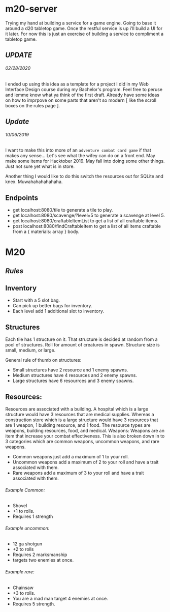 # **m20-server**
Trying my hand at building a service for a game engine. Going to base it around a d20 tabletop game. Once the restful service is up i'll build a UI for it later. For now this is just an exercise of building a service to compliment a tabletop game.

## *UPDATE*
###### 02/28/2020
I ended up using this idea as a template for a project I did in my Web Interface Design course during my Bachelor's program. Feel free to peruse and lemme know what ya think of the first draft. Already have some ideas on how to imprpove on some parts that aren't so modern [ like the scroll boxes on the rules page ].

## *Update* 
###### 10/06/2019 
I want to make this into more of an `adventure combat card game` if that makes any sense... Let's see what the wifey can do on a front end. May make some items for Hacktober 2019. May fall into doing some other things. Just not sure yet what is in store. 

Another thing I would like to do this switch the resources out for SQLite and knex. Muwahahahahahaha. 

## **Endpoints**
* get localhost:8080/tile to generate a tile to play. 
* get localhost:8080/scavenge/?level=5 to generate a scavenge at level 5. 
* get localhost:8080/craftableItemList to get a list of all craftable items. 
* post localhost:8080/findCraftableItem to get a list of all items craftable from a { materials: array } body.

# **M20**
## *Rules*

## **Inventory**
* Start with a 5 slot bag.
* Can  pick up better bags for inventory.
* Each level add 1 additional slot to inventory.
 
## **Structures**
Each tile has 1 structure on it.
That structure is decided at random from a pool of structures. Roll for amount of creatures in spawn.
Structure size is small, medium, or large.

General rule of thumb on structures: 
* Small structures have 2 resource and 1 enemy spawns.
* Medium structures have 4 resources and 2 enemy spawns.
* Large structures have 6 resourrces and 3 enemy spawns.
    
## **Resources:**
Resources are associated with a building. A hospital which is a large structure would have 3 resources that are medical supplies. Whereas a construction store which is a large structure would have 3 resources that are 1 weapon, 1 building resource, and 1 food.
The resource types are weapons, building resources, food, and medical.
Weapons:
Weapons are an item that increase your combat effectiveness. This is also broken down in to 3 categories which are common weapons, uncommon weapons, and rare weapons.
* Common weapons just add a maximum of 1 to your roll.
* Uncommon weapons add a maximum of 2 to your roll and have a trait associated with them.
* Rare weapons add a maximum of 3 to your roll and have a trait associated with them.

###### Example Common:
* Shovel
* +1 to rolls.
* Requires 1 strength

###### Example uncommon:
* 12 ga shotgun
* +2 to rolls
* Requires 2 marksmanship
* targets two enemies at once.

###### Example rare:
* Chainsaw
* +3 to rolls.
* You are a mad man target 4 enemies at once.
* Requires 5 strength.
